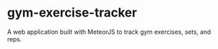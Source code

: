 # gym-exercise-tracker
A web application built with MeteorJS to track gym exercises, sets, and reps.
